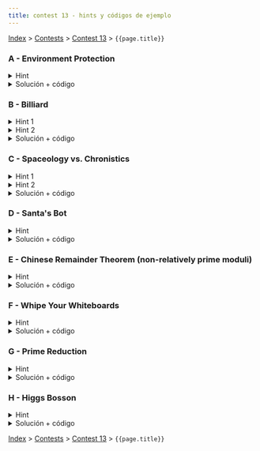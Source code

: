 ```yaml
---
title: contest 13 - hints y códigos de ejemplo
---
```


[Index](../index) > [Contests](../contests) > [Contest 13](../contests#contest-13) > ```{{page.title}}```

### A - Environment Protection
<details> 
  <summary>Hint</summary>
  Búsqueda binaria sirve
</details>
<details> 
  <summary>Solución + código</summary>
  Hacer búsqueda binaria, y en el predicado hacer integración numérica. <a href="https://github.com/PabloMessina/Competitive-Programming-Material/blob/master/Solved%20problems/LiveArchive/6135_EnvironmentProtection.cpp">Código de ejemplo</a>
</details>

### B - Billiard
<details> 
  <summary>Hint 1</summary>
  En primer lugar, si la dirección es paralela a algún eje la respuesta se puede obtener chequeando las coordenadas directamente. Notemos que en el resto de los casos podemos considerar que la dirección de la bola siempre será de 45 grados subiendo, de lo contrario podemos rotar la tabla para que sea así.
</details>
<details> 
  <summary>Hint 2</summary>
  Imaginemos, en vez de una bola rebotando, que tenemos una teselación infinita del plano con tablas de N x M. De esta forma un lanzamiento de la bola se puede ver como una recta en esta teselación y si en su camino hay un punto de la forma (k1 * N, k2 * M) entonces cae en un agujero de la tabla.
  
  Usando el hint 1 asumimos que la bola sólo sube en 45 grados. Denominemos rx como la distancia de la coordenada x inicial a N, y ry a la distancia en el eje y a M. Cualquier punto en la recta que transita la bola será de la forma (x, y) + (d, d). Luego para llegar a un punto de la forma (k1 * N, k2 * M) se necesita que exista d tal que d = rx (mod N) y, d = ry (mod M), de lo contrario será imposible que x + d = 0 (mod N) y, x + d = 0 (mod M) al mismo tiempo.
</details>
<details> 
  <summary>Solución + código</summary>
  Para encontrar un d como descrito en el hint 2 basta usar CRT para las ecuaciones d = rx (mod N) y, d = ry (mod M). Si ha solución entonces podemos obtener las constantes k1 y k2 de (k1 * N, k2 * M) como (d - rx) / N y (d - ry) / M respectivamente. Luego obtenemos el agujero en que cae con argumentos de rotación y paridad.
  <a href="https://github.com/BenjaminRubio/CompetitiveProgramming/blob/master/Problems/Codeforces/Billiard.cpp">Código antiguo del ayudante (cuando usaba templates)</a>
</details>

### C - Spaceology vs. Chronistics
<details> 
  <summary>Hint 1</summary>  
  Notemos que eventualmente ambos scientíficos se moverán en ciclos, podemos simular una cantidad de pasos para asegurarnos que entren al ciclo y seguir analizando desde ahí. Para asegurar un ciclo basta simular N pasos, pueden poner más para estar seguros.
</details>
<details> 
  <summary>Hint 2</summary>
  Si no han chocado en los primeros N pasos simulados podemos chequear los ciclos en que se mueven ambos científicos. Para cada uno podemos calcular fácilmente el largo del ciclo y en cuantos pasos llegan a cada intersección en sus ciclos. Si hay una intersección por la que ambos científicos pasen durante sus ciclos podemos chquear si alguna vez estarán ahí al mismo tiempo haciendo uso de CRT para las ecuaciones t = t1 (mod l1), t = t2 (mod l2) donde t1 y t2 son los tiempos en que cada ciclo se demora en llegar a ese punto y l1, l2 son los largos de los ciclos.
</details>
<details> 
  <summary>Solución + código</summary>
  Basta hacer lo indicado en el hint 2 para cada intersección a la que ambos científicos puedan llegar y acumular el menor de los tiempos obtenidos. Si nunca estaban ambos al mismo tiempo devolvemos -1.
  <a href="https://github.com/BenjaminRubio/CompetitiveProgramming/blob/master/Problems/Timus/SpaceologyVsChronistics.cpp">Código de ejemplo</a>
</details>

### D - Santa's Bot
<details> 
  <summary>Hint</summary>
  Podemos obtener el inverso modular de un número simplemente usando el algoritmo de euclides extendido en (x, M) donde x es el número a invertir y M es el módulo. Luego basta contar casos favorables y casos totales para concluir.
</details>
<details> 
  <summary>Solución + código</summary>
  Para cada combinación (x, y) la probabilidad de que elegir z sea exitoso es C[y] / N donde C cuenta cuantas personas pidieron el regalo y. Además la cantidad de formas de elegir (x, y) es 1 / (N * K[x]) donde K[x] cuenta cuantas cosas pidió x. Luego basta ir sumando probabilidades del estilo C[y] / (N * N * K[x]) para cada combinación de x, y. Podemos sumar pues estamos en espacio modular (Z_MOD).
  <a href="https://github.com/BenjaminRubio/CompetitiveProgramming/blob/master/Problems/Codeforces/SantasBot.cpp">Código de ejemplo</a>
</details>

### E - Chinese Remainder Theorem (non-relatively prime moduli)
<details> 
  <summary>Hint</summary>
  Problema hello world de CRT
</details>
<details> 
  <summary>Solución + código</summary>
  CRT, revisar materia del curso. <a href="https://github.com/PabloMessina/Competitive-Programming-Material/blob/master/Solved%20problems/kattis/generalchineseremainder.cpp">Código de ejemplo</a>
</details>

### F - Whipe Your Whiteboards
<details>
  <summary>Hint</summary>
  El algoritmo de extendido de Euclides es útil
</details>
<details> 
  <summary>Solución + código</summary>
  Básicamente queremos encontrar a y b tales que a * r + b * s = q. Podemos usar euclides extendido para encontrar x e y tales que x * r + y * s = gcd(r,s) = g. Luego si g divide a q, todos los a's y b's que sirven están dados por a(k) = x * q/g + k * s/g  y b(k) = y * q/g - k * r/g, donde k es cualquier número entero. Como necesitamos que a(k) > 0 y b(k) > 0, si despejamos k en ambas inecuaciones y tenemos cuidado con el efecto del signo de las cosas en la desigualdad, notaremos que el k más chico que sirve es el mínimo entre dos opciones (o quizá uno más que eso). <a href="https://github.com/PabloMessina/Competitive-Programming-Material/blob/master/Solved%20problems/kattis/wipeyourwhiteboards.cpp">Código de ejemplo</a>
</details>

### G - Prime Reduction
<details>
  <summary>Hint</summary>
  Para este probema la clave es poder simular el proceso de forma rápida.
</details>
<details> 
  <summary>Solución + código</summary>
  Para simularlo rápidamente sólo necesitamos un algoritmo capaz de calcular la descomposición prima de un número en un tiempo no muy grande. Esto se puede implementar fácilmente en O(sqrt(N) + log(N)) iterando sobre todos los números desde 2 hasta sqrt(n) y si el número divide a N entonces es un divisor primo, (debemos dividir N por el número encontrado lo más que se pueda para que el razonamiento siga siento válido).
  <a href="https://github.com/BenjaminRubio/CompetitiveProgramming/blob/master/Problems/Kattis/PrimeReduction.cpp">Código de ejemplo</a>
</details>

### H - Higgs Bosson
<details>
  <summary>Hint</summary>
  Hay que ponerse en varios casos, y en cada caso implementar la matemática bien.
</details>
<details> 
  <summary>Solución + código</summary>
  La solución es básicamente el hint pero hecho con mucho cuidado. Primero hay que ver dos casos generales: 1) qué pasa cuando las ecuaciones de los radios son iguales (a1 == a2 y b1 == b2) y 2) qué pasa cuando no. En el primer caso el radio siempre es el mismo, entonces sólo importa el ángulo (excepto cuando el radio se hace 0, y ahí el ángulo no importa). En el segundo caso hay que ver el caso en que r1(t) y r2(t) se intersectan en un solo punto, cuando r1(t) == -r2(t) para todo t y cuando r1(t) y -r2(t) se intersectan en un solo punto. En cada caso hay que manejar qué condiciones tienen que cumplirse para el radio. La respuesta final es el mínimo t >= 0 encontrado entre todos los casos y subcasos. En el <a href="https://github.com/PabloMessina/Competitive-Programming-Material/blob/master/Solved%20problems/SPOJ/SAMER08H_HiggsBoson.cpp">código de ejemplo</a> tengo comentados los casos y subcasos.
</details>

<!-- <details> 
  <summary>Hint</summary>   
</details>
<details> 
  <summary>Solución + código</summary>
  <a href="">Código de ejemplo</a>
</details> -->

[Index](../index) > [Contests](../contests) > [Contest 13](../contests#contest-13) > ```{{page.title}}```
